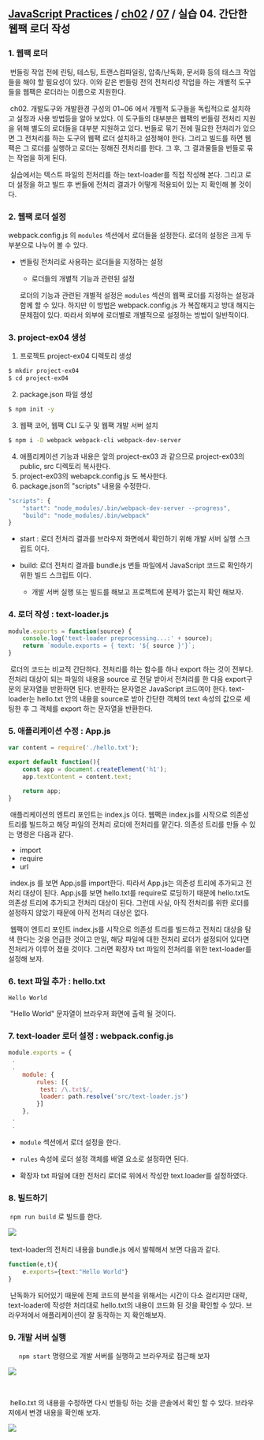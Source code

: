 ## [JavaScript Practices](https://github.com/kickscar-javascript/basic-practices) / [ch02](https://github.com/kickscar-javascript/basic-practices/tree/master/ch02) / [07](https://github.com/kickscar-javascript/basic-practices/tree/master/ch02/07) / 실습 04. 간단한 웹팩 로더 작성


### 1. 웹팩 로더

   ​	번들링 작업 전에 린팅, 테스팅, 트랜스컴파일링, 압축/난독화, 문서화 등의 태스크 작업들을 해야 할 필요성이 있다. 이와 같은 번들링 전의 전처리성 작업을 하는 개별적 도구들을 웹팩은 로더라는 이름으로 지원한다.

   ​	ch02. 개발도구와 개발환경 구성의 01~06 에서 개별적 도구들을 독립적으로 설치하고 설정과 사용 방법등을 알아 보았다. 이 도구들의 대부분은 웹팩의 번들링 전처리 지원을 위해 별도의 로더들을 대부분 지원하고 있다. 번들로 묶기 전에 필요한 전처리가 있으면 그 전처리를 하는 도구의 웹팩 로더 설치하고 설정해야 한다. 그리고 빌드를 하면 웹팩은 그 로더를 실행하고 로더는 정해진 전처리를 한다. 그 후, 그 결과물들을 번들로 묶는 작업을 하게 된다.

   ​	실습에서는 텍스트 파일의 전처리를 하는 text-loader를 직접 작성해 본다. 그리고 로더 설정을 하고 빌드 후 번들에 전처리 결과가 어떻게 적용되어 있는 지 확인해 볼 것이다.

### 2. 웹팩 로더 설정

   webpack.config.js 의 `modules` 섹션에서 로더들을 설정한다. 로더의 설정은 크게 두 부분으로 나누어 볼 수 있다.

- 번들링 전처리로 사용하는 로더들을 지정하는 설정

   - 로더들의 개별적 기능과 관련된 설정

   로더의 기능과 관련된 개별적 설정은 `modules` 섹션의 웹팩 로더를 지정하는 설정과 함께 할 수 있다. 하지만 이 방법은  webpack.config.js 가 복잡해지고 방대 해지는 문제점이 있다. 따라서 외부에 로더별로 개별적으로 설정하는 방법이 일반적이다.

### 3. project-ex04 생성

1. 프로젝트 project-ex04 디렉토리 생성

```bash
$ mkdir project-ex04
$ cd project-ex04
```

2. package.json 파일 생성

```bash
$ npm init -y
```

3. 웹팩 코어, 웹팩 CLI 도구 및  웹팩 개발 서버 설치

```bash
$ npm i -D webpack webpack-cli webpack-dev-server
```

4. 애플리케이션 기능과 내용은 앞의 project-ex03 과 같으므로 project-ex03의 public, src 디렉토리 복사한다.
5. project-ex03의 webapck.config.js 도 복사한다.
6. package.json의 "scripts" 내용을 수정한다.

```javascript
"scripts": {
    "start": "node_modules/.bin/webpack-dev-server --progress",
  	"build": "node_modules/.bin/webpack"
}
```

- start : 로더 전처리 결과를 브라우저 화면에서 확인하기 위해 개발 서버 실행 스크립트 이다.
- build: 로더 전처리 결과를 bundle.js 번들 파일에서 JavaScript 코드로 확인하기 위한 빌드 스크립트 이다. 

   - 개발 서버 실행 또는 빌드를 해보고 프로젝트에 문제가 없는지 확인 해보자.

### 4. 로더 작성 : text-loader.js

   ```javascript
   module.exports = function(source) {
       console.log('text-loader preprocessing...:' + source);
       return `module.exports = { text: '${ source }'}`;
   }
   ```

​	로더의 코드는 비교적 간단하다. 전처리를 하는 함수를 하나 export 하는 것이 전부다. 전처리 대상이 되는 파일의 내용을 source 로 전달 받아서 전처리를 한 다음 export구문의 문자열을 반환하면 된다. 반환하는 문자열은 JavaScript 코드여야 한다. text-loader는 hello.txt 안의 내용을 source로 받아 간단한 객체의 text 속성의 값으로 세팅한 후 그 객체를 export 하는 문자열을 반환한다. 

### 5. 애플리케이션 수정 : App.js

   ```javascript
   var content = require('./hello.txt');
   
   export default function(){
       const app = document.createElement('h1');
       app.textContent = content.text;
   
       return app;
   }
   ```

​	애플리케이션의 엔트리 포인트는 index.js 이다.  웹팩은 index.js를 시작으로 의존성 트리를 빌드하고 해당 파일의 전처리 로더에 전처리를 맡긴다. 의존성 트리를 만들 수 있는 명령은 다음과 같다.

- import
- require
- url

​	index.js 를 보면 App.js를 import한다. 따라서 App.js는 의존성 트리에 추가되고 전처리 대상이 된다. App.js를 보면 hello.txt를 require로 로딩하기 때문에 hello.txt도 의존성 트리에 추가되고 전처리 대상이 된다. 그런데 사실, 아직 전처리를 위한 로더를 설정하지 않았기 때문에 아직 전처리 대상은 없다.

​	웹팩이 엔트리 포인트 index.js를 시작으로 의존성 트리를 빌드하고 전처리 대상을 탐색 한다는 것을 언급한 것이고 만일, 해당 파일에 대한 전처리 로더가 설정되어 있다면 전처리가 이루어 졌을 것이다. 그러면 확장자 txt 파일의 전처리를 위한 text-loader를 설정해 보자.  

### 6. text 파일 추가 : hello.txt

   ```text
   Hello World
   ```

​	"Hello World" 문자열이 브라우저 화면에 출력 될 것이다.

### 7. text-loader 로더 설정 : webpack.config.js

   ```javascript
   module.exports = {
   	.
   	.
       module: {
           rules: [{
           	test: /\.txt$/,
           	loader: path.resolve('src/text-loader.js')
           }]
       },
   	.
   	.
   ```

   - `module` 섹션에서 로더 설정을 한다.

   - `rules` 속성에 로더 설정 객체를 배열 요소로 설정하면 된다.
   - 확장자 txt 파일에 대한 전처리 로더로 위에서 작성한 text.loader를 설정하였다.

### 8. 빌드하기

​	`npm run build` 로 빌드를 한다.

​	<img src="http://image.kickscar.me:8080/markdown/javascript-practices/ch02-0726.png" /> 

​	text-loader의 전처리 내용을  bundle.js 에서 발췌해서 보면 다음과 같다.

```javascript
function(e,t){
	e.exports={text:"Hello World"}
}
```

​	난독화가 되어있기 때문에 전체 코드의 분석을 위해서는 시간이 다소 걸리지만 대략, text-loader에 작성한 처리대로  hello.txt의 내용이 코드화 된 것을 확인할 수 있다. 브라우저에서 애플리케이션이 잘 동작하는 지 확인해보자. 

### 9. 개발 서버 실행

`	npm start` 명령으로 개발 서버를 실행하고 브라우저로 접근해 보자

<img src="http://image.kickscar.me:8080/markdown/javascript-practices/ch02-0714.png" />

​	

​	hello.txt 의 내용을 수정하면 다시 번들링 하는 것을 콘솔에서 확인 할 수 있다. 브라우저에서 변경 내용을 확인해 보자.

<img src="http://image.kickscar.me:8080/markdown/javascript-practices/ch02-0727.png" />
